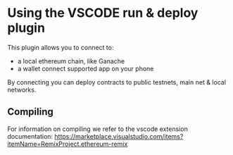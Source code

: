 # Using the VSCODE run & deploy plugin

This plugin allows you to connect to:
- a local ethereum chain, like Ganache
- a wallet connect supported app on your phone

By connecting you can deploy contracts to public testnets, main net & local networks.

## Compiling

For information on compiling we refer to the vscode extension documentation:
https://marketplace.visualstudio.com/items?itemName=RemixProject.ethereum-remix



